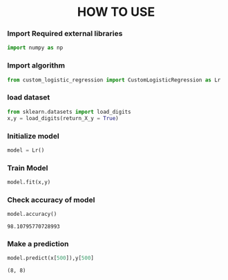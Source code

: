 <h1 style='text-align: center'>HOW TO USE</h1>

<h3> Import Required external libraries</h3>


```python
import numpy as np
```

<h3> Import algorithm</h3>


```python
from custom_logistic_regression import CustomLogisticRegression as Lr
```

<h3>load dataset</h3>


```python
from sklearn.datasets import load_digits
x,y = load_digits(return_X_y = True)
```

<h3>Initialize model</h3>


```python
model = Lr()
```

<h3>Train Model</h3>


```python
model.fit(x,y)
```

<h3>Check accuracy of model</h3>


```python
model.accuracy()
```




    98.10795770728993



<h3>Make a prediction</h3>


```python
model.predict(x[500]),y[500]
```




    (8, 8)


